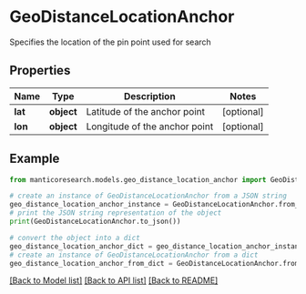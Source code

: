 # GeoDistanceLocationAnchor

Specifies the location of the pin point used for search

## Properties

Name | Type | Description | Notes
------------ | ------------- | ------------- | -------------
**lat** | **object** | Latitude of the anchor point | [optional] 
**lon** | **object** | Longitude of the anchor point | [optional] 

## Example

```python
from manticoresearch.models.geo_distance_location_anchor import GeoDistanceLocationAnchor

# create an instance of GeoDistanceLocationAnchor from a JSON string
geo_distance_location_anchor_instance = GeoDistanceLocationAnchor.from_json(json)
# print the JSON string representation of the object
print(GeoDistanceLocationAnchor.to_json())

# convert the object into a dict
geo_distance_location_anchor_dict = geo_distance_location_anchor_instance.to_dict()
# create an instance of GeoDistanceLocationAnchor from a dict
geo_distance_location_anchor_from_dict = GeoDistanceLocationAnchor.from_dict(geo_distance_location_anchor_dict)
```
[[Back to Model list]](../README.md#documentation-for-models) [[Back to API list]](../README.md#documentation-for-api-endpoints) [[Back to README]](../README.md)


